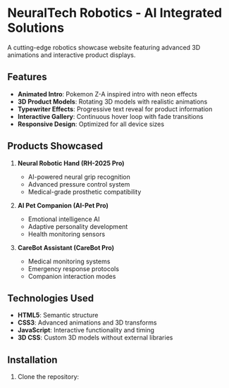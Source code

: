 # NeuralTech Robotics - AI Integrated Solutions

A cutting-edge robotics showcase website featuring advanced 3D animations and interactive product displays.

## Features

- **Animated Intro**: Pokemon Z-A inspired intro with neon effects
- **3D Product Models**: Rotating 3D models with realistic animations
- **Typewriter Effects**: Progressive text reveal for product information
- **Interactive Gallery**: Continuous hover loop with fade transitions
- **Responsive Design**: Optimized for all device sizes

## Products Showcased

1. **Neural Robotic Hand (RH-2025 Pro)**
   - AI-powered neural grip recognition
   - Advanced pressure control system
   - Medical-grade prosthetic compatibility

2. **AI Pet Companion (AI-Pet Pro)**
   - Emotional intelligence AI
   - Adaptive personality development
   - Health monitoring sensors

3. **CareBot Assistant (CareBot Pro)**
   - Medical monitoring systems
   - Emergency response protocols
   - Companion interaction modes

## Technologies Used

- **HTML5**: Semantic structure
- **CSS3**: Advanced animations and 3D transforms
- **JavaScript**: Interactive functionality and timing
- **3D CSS**: Custom 3D models without external libraries

## Installation

1. Clone the repository:
